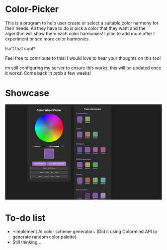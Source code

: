 # Color-Picker

This is a program to help user create or select a suitable color harmony for their needs. All they have to do is pick a color that they want and the algorithm will show them each color harmonies! I plan to add more after I experiment or see more color harmonies.

Isn't that cool? 

Feel free to contribute to this! I would love to hear your thoughts on this too! 

im still configuring my server to ensure this works, this will be updated once it works! Come back in prob a few weeks!

# Showcase

![color-picker showcase](asset/showcase.png)

# To-do list
- ~Implement AI color scheme generator~ (Did it using Colormind API to generate random color palette)
- Still thinking...
